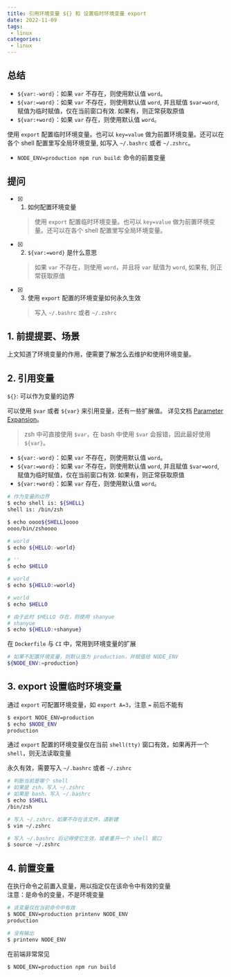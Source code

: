 ```yaml
---
title: 引用环境变量 ${} 和 设置临时环境变量 export    
date: 2022-11-09
tags:
 - linux
categories: 
 - linux
---
```



## 总结
- `${var:-word}`：如果 `var` 不存在，则使用默认值 `word`。
- `${var:=word}`：如果 `var` 不存在，则使用默认值 `word`, 并且赋值 `$var=word`, 赋值为临时赋值，仅在当前窗口有效. 如果有，则正常获取原值
- `${var:+word}`：如果 `var` 存在，则使用默认值 `word`。
  
使用 `export` 配置临时环境变量。也可以 `key=value` 做为前置环境变量。还可以在各个 shell 配置里写全局环境变量, 如写入 `~/.bashrc` 或者 `~/.zshrc`。

- `NODE_ENV=production npm run build`: 命令的前置变量 


## 提问
- [x] 1. 如何配置环境变量
    > 使用 `export` 配置临时环境变量。也可以 `key=value` 做为前置环境变量。还可以在各个 shell 配置里写全局环境变量。
- [x] 2. `${var:=word}` 是什么意思
    > 如果 `var` 不存在，则使用 `word`，并且将 `var` 赋值为 `word`, 如果有, 则正常获取原值
- [x] 3. 使用 `export` 配置的环境变量如何永久生效
    > 写入 `~/.bashrc` 或者 `~/.zshrc`








## 1. 前提提要、场景
上文知道了环境变量的作用，便需要了解怎么去维护和使用环境变量。



## 2. 引用变量
`${}`: 可以作为变量的边界

可以使用 `$var` 或者 `${var}` 来引用变量，还有一些扩展值。
详见文档 [Parameter Expansion](https://www.gnu.org/software/bash/manual/bash.html#Brace-Expansion)。

> zsh 中可直接使用 `$var`，在 bash 中使用 `$var` 会报错，因此最好使用 `${var}`。

- `${var:-word}`：如果 `var` 不存在，则使用默认值 `word`。
- `${var:=word}`：如果 `var` 不存在，则使用默认值 `word`, 并且赋值 `$var=word`, 赋值为临时赋值，仅在当前窗口有效. 如果有，则正常获取原值
- `${var:+word}`：如果 `var` 存在，则使用默认值 `word`。
```sh
# 作为变量的边界
$ echo shell is: ${SHELL}
shell is: /bin/zsh

$ echo oooo${SHELL}oooo
oooo/bin/zshoooo

# world
$ echo ${HELLO:-world}

# ''
$ echo $HELLO

# world 
$ echo ${HELLO:=world}

# world
$ echo $HELLO

# 由于此时 $HELLO 存在，则使用 shanyue
# shanyue
$ echo ${HELLO:+shanyue}

```
在 `Dockerfile` 与 `CI` 中，常用到环境变量的扩展
```sh
# 如果不配置环境变量，则默认值为 production，并赋值给 NODE_ENV
${NODE_ENV:=production}
```


## 3. export 设置临时环境变量 
通过 `export` 可配置环境变量，如 `export A=3`，注意 `=` 前后不能有
```sh
$ export NODE_ENV=production
$ echo $NODE_ENV
production
```

通过 `export` 配置的环境变量仅在当前 `shell(tty)` 窗口有效，如果再开一个 `shell`，则无法读取变量

永久有效，需要写入 `~/.bashrc` 或者 `~/.zshrc`

```sh
# 判断当前是哪个 shell
# 如果是 zsh，写入 ~/.zshrc
# 如果是 bash，写入 ~/.bashrc
$ echo $SHELL
/bin/zsh

# 写入 ~/.zshrc，如果不存在该文件，请新建
$ vim ~/.zshrc

# 写入 ~/.bashrc 后记得使它生效，或者重开一个 shell 窗口
$ source ~/.zshrc
```



## 4. 前置变量
在执行命令之前置入变量，用以指定仅在该命令中有效的变量       
注意：是命令的变量，不是环境变量
```sh
# 该变量仅在当前命令中有效
$ NODE_ENV=production printenv NODE_ENV
production

# 没有输出
$ printenv NODE_ENV

```

在前端非常常见
```sh
$ NODE_ENV=production npm run build
```

